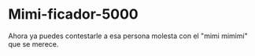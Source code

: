 # Mimi-ficador-5000
Ahora ya puedes contestarle a esa persona molesta con el "mimi mimimi" que se merece.
